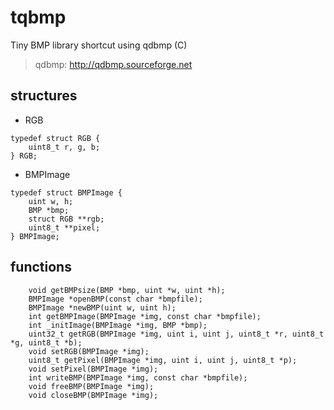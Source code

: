 # tqbmp
Tiny BMP library shortcut using qdbmp (C)
> qdbmp: http://qdbmp.sourceforge.net

## structures
 * RGB  
```
typedef struct RGB {
	uint8_t r, g, b;
} RGB;
```
	
 * BMPImage  
```
typedef struct BMPImage {
	uint w, h;
	BMP *bmp;
	struct RGB **rgb;
	uint8_t **pixel;
} BMPImage;
```
	
	

## functions
```
	void getBMPsize(BMP *bmp, uint *w, uint *h);
	BMPImage *openBMP(const char *bmpfile);
	BMPImage *newBMP(uint w, uint h);
	int getBMPImage(BMPImage *img, const char *bmpfile);
	int _initImage(BMPImage *img, BMP *bmp);
	uint32_t getRGB(BMPImage *img, uint i, uint j, uint8_t *r, uint8_t *g, uint8_t *b);
	void setRGB(BMPImage *img);
	uint8_t getPixel(BMPImage *img, uint i, uint j, uint8_t *p);
	void setPixel(BMPImage *img);
	int writeBMP(BMPImage *img, const char *bmpfile);
	void freeBMP(BMPImage *img);
	void closeBMP(BMPImage *img);
```